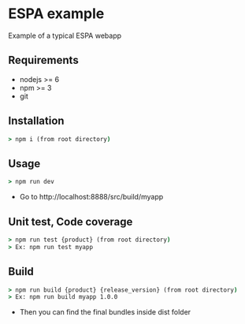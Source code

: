 # ESPA example

Example of a typical ESPA webapp

## Requirements

- nodejs >= 6
- npm >= 3
- git

## Installation

```cmd
> npm i (from root directory)
```

## Usage

```cmd
> npm run dev 
```
- Go to http://localhost:8888/src/build/myapp

## Unit test, Code coverage

```cmd
> npm run test {product} (from root directory)
> Ex: npm run test myapp 
```

## Build

```cmd
> npm run build {product} {release_version} (from root directory)
> Ex: npm run build myapp 1.0.0
```
- Then you can find the final bundles inside dist folder